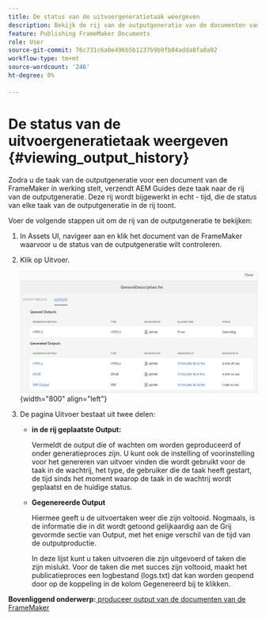 ```yaml
---
title: De status van de uitvoergeneratietaak weergeven
description: Bekijk de rij van de outputgeneratie van de documenten van de FrameMaker. Leer hoe u de status van een uitvoergeneratietaak kunt weergeven.
feature: Publishing FrameMaker Documents
role: User
source-git-commit: 76c731c6a0e496b5b1237b9b9fb84adda8fa8a92
workflow-type: tm+mt
source-wordcount: '246'
ht-degree: 0%

---
```


# De status van de uitvoergeneratietaak weergeven {#viewing_output_history}

Zodra u de taak van de outputgeneratie voor een document van de FrameMaker in werking stelt, verzendt AEM Guides deze taak naar de rij van de outputgeneratie. Deze rij wordt bijgewerkt in echt - tijd, die de status van elke taak van de outputgeneratie in de rij toont.

Voer de volgende stappen uit om de rij van de outputgeneratie te bekijken:

1. In Assets UI, navigeer aan en klik het document van de FrameMaker waarvoor u de status van de outputgeneratie wilt controleren.

1. Klik op Uitvoer.

   ![](images/output-queued-fm.png){width="800" align="left"}

1. De pagina Uitvoer bestaat uit twee delen:

   - **in de rij geplaatste Output:**

     Vermeldt de output die of wachten om worden geproduceerd of onder generatieproces zijn. U kunt ook de instelling of voorinstelling voor het genereren van uitvoer vinden die wordt gebruikt voor de taak in de wachtrij, het type, de gebruiker die de taak heeft gestart, de tijd sinds het moment waarop de taak in de wachtrij wordt geplaatst en de huidige status.

   - **Gegenereerde Output**

     Hiermee geeft u de uitvoertaken weer die zijn voltooid. Nogmaals, is de informatie die in dit wordt getoond gelijkaardig aan de Grij gevormde sectie van Output, met het enige verschil van de tijd van de outputproductie.

     In deze lijst kunt u taken uitvoeren die zijn uitgevoerd of taken die zijn mislukt. Voor de taken die met succes zijn voltooid, maakt het publicatieproces een logbestand \(logs.txt\) dat kan worden geopend door op de koppeling in de kolom Gegenereerd bij te klikken.


**Bovenliggend onderwerp:**[ produceer output van de documenten van de FrameMaker ](fm-output-generatation.md)
